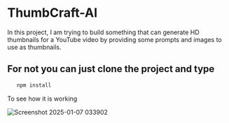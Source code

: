 # ThumbCraft-AI

<p>
In this project, I am trying to build something that can generate HD thumbnails for a YouTube video by providing some prompts and images to use as thumbnails. 
</p>  

## For not you can just clone the project and type 
```bash
   npm install 
```
To see how it is working 

![Screenshot 2025-01-07 033902](https://github.com/user-attachments/assets/7b16ff07-0daa-40af-bf89-63ccedfcfd9f)
